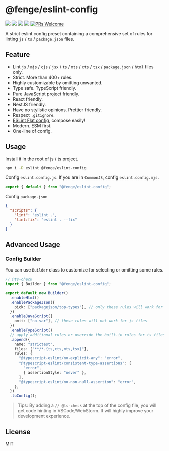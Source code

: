 # @fenge/eslint-config

[![](https://img.shields.io/npm/l/@fenge/eslint-config.svg)](https://github.com/zanminkian/fenge/blob/main/LICENSE)
[![](https://img.shields.io/npm/v/@fenge/eslint-config.svg)](https://www.npmjs.com/package/@fenge/eslint-config)
[![](https://img.shields.io/npm/dm/@fenge/eslint-config.svg)](https://www.npmjs.com/package/@fenge/eslint-config)
[![](https://packagephobia.com/badge?p=@fenge/eslint-config)](https://packagephobia.com/result?p=@fenge/eslint-config)
[![PRs Welcome](https://img.shields.io/badge/PRs-welcome-brightgreen.svg)](https://makeapullrequest.com)

A strict eslint config preset containing a comprehensive set of rules for linting `js` / `ts` / `package.json` files.

## Feature

- Lint `js` / `mjs` / `cjs` / `jsx` / `ts` / `mts` / `cts` / `tsx` / `package.json` / `html` files only.
- Strict. More than 400+ rules.
- Highly customizable by omitting unwanted.
- Type safe. TypeScript friendly.
- Pure JavaScript project friendly.
- React friendly.
- NestJS friendly.
- Have no stylistic opinions. Prettier friendly.
- Respect `.gitignore`.
- [ESLint Flat config](https://eslint.org/docs/latest/use/configure/configuration-files-new), compose easily!
- Modern. ESM first.
- One-line of config.

## Usage

Install it in the root of js / ts project.

```sh
npm i -D eslint @fenge/eslint-config
```

Config `eslint.config.js`. If you are in `CommonJS`, config `eslint.config.mjs`.

```js
export { default } from "@fenge/eslint-config";
```

Config `package.json`

```json
{
  "scripts": {
    "lint": "eslint .",
    "lint:fix": "eslint . --fix"
  }
}
```

## Advanced Usage

### Config Builder

You can use `Builder` class to customize for selecting or omitting some rules.

```ts
// @ts-check
import { Builder } from "@fenge/eslint-config";

export default new Builder()
  .enableHtml()
  .enablePackageJson({
    pick: ["packagejson/top-types"], // only these rules will work for package.json files
  })
  .enableJavaScript({
    omit: ["no-var"], // these rules will not work for js files
  })
  .enableTypeScript()
  // apply additional rules or override the built-in rules for ts files
  .append({
    name: "strictest",
    files: ["**/*.{ts,cts,mts,tsx}"],
    rules: {
      "@typescript-eslint/no-explicit-any": "error",
      "@typescript-eslint/consistent-type-assertions": [
        "error",
        { assertionStyle: "never" },
      ],
      "@typescript-eslint/no-non-null-assertion": "error",
    },
  })
  .toConfig();
```

> Tips: By adding a `// @ts-check` at the top of the config file, you will get code hinting in VSCode/WebStorm. It will highly improve your development experience.

## License

MIT
